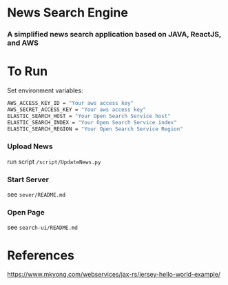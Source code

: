 News Search Engine
=============
### A simplified news search application based on JAVA, ReactJS, and AWS <br/>

To Run
======
Set environment variables:
```bash
AWS_ACCESS_KEY_ID = "Your aws access key"
AWS_SECRET_ACCESS_KEY = "Your aws access key"
ELASTIC_SEARCH_HOST = "Your Open Search Service host"
ELASTIC_SEARCH_INDEX = "Your Open Search Service index"
ELASTIC_SEARCH_REGION = "Your Open Search Service Region"
```

### Upload News
run script `/script/UpdateNews.py`

### Start Server
see `sever/README.md`

### Open Page
see `search-ui/README.md`

References
==========
https://www.mkyong.com/webservices/jax-rs/jersey-hello-world-example/
